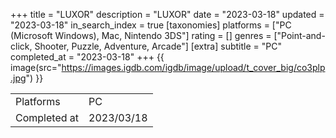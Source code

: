 +++
title = "LUXOR"
description = "LUXOR"
date = "2023-03-18"
updated = "2023-03-18"
in_search_index = true
[taxonomies]
platforms = ["PC (Microsoft Windows), Mac, Nintendo 3DS"]
rating = []
genres = ["Point-and-click, Shooter, Puzzle, Adventure, Arcade"]
[extra]
subtitle = "PC"
completed_at = "2023-03-18"
+++
{{ image(src="https://images.igdb.com/igdb/image/upload/t_cover_big/co3plp.jpg") }}

|              |            |
| ------------ | ---------- |
| Platforms    | PC |
| Completed at | 2023/03/18 |

